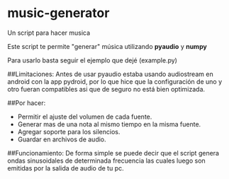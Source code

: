 # music-generator
Un script para hacer musica

Este script te permite "generar" música utilizando **pyaudio** y **numpy**

Para usarlo basta seguir el ejemplo que dejé (example.py)

##Limitaciones:
Antes de usar pyaudio estaba usando audiostream en android con la app pydroid, por lo que hice que la configuración de uno y otro fueran compatibles asi que de seguro no está bien optimizada.

##Por hacer:
* Permitir el ajuste del volumen de cada fuente.
* Generar mas de una nota al mismo tiempo en la misma fuente.
* Agregar soporte para los silencios.
* Guardar en archivos de audio.

##Funcionamiento:
De forma simple se puede decir que el script genera ondas sinusoidales de determinada frecuencia las cuales luego son emitidas por la salida de audio de tu pc. 
